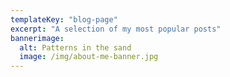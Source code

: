```yaml
---
templateKey: "blog-page"
excerpt: "A selection of my most popular posts"
bannerimage:
  alt: Patterns in the sand
  image: /img/about-me-banner.jpg
---
```

